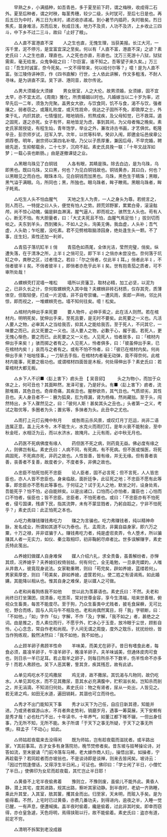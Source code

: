 <!-- { "loadSidebar": true } -->
　　早熟之乡，小满插种，如吾青邑，多于夏至前下莳，谓之梅秧，收成得二石外。夏至后种者，谓之时秧，每茎秀穗，较少二级，头时犹可，至后七日是也。再后五日为中时，再三日为末时，递迟收亦递减。到小暑节内插莳，失时极矣。烈日焦炙，苗身难活，苏而后发，秋成日浅，地力不及资，人功不及济，上乡收止三四斗，中下乡不过二三斗，故曰「止好了粮」。

　　△人直不富港直不深 
　　人之生也直，无愧生理，当获美报。长江大河，一泻千里，泥不停污，是宜富宜深之至矣。何以有「人直不富，港直不深」之谚？素史氏曰：人之生也直，理直也。人之死也亦直，形直也。沈万三死游十八狱，狱狱需索，毫无给发。众鬼争殴之曰：「尔巨富，谁不知之。吾等望子来久矣。」万三曰：「吾生时诚富，奈今死矣。一文不得带来，何以给付尔等？」噫！是为人直不富。张江陵侍讲神宗，作《四书直解》行世，士人依此讲解，作文多粗浅，不耐人寻味。是为讲直不深。吴下讲、港同音，故尔传讹。

　　△男大须婚女大须嫁 
　　男女居室，人之大伦。故男须婚，女须嫁，固不宜太早，亦不宜太迟。《周南》雅化，所贵婚姻以时也。凡婚嫁当以二十岁为率，迟早先后一二年，须急为完聚。盖男女大欲，与饮食同，饥不与食，渴不与饮，强者攘之，弱者窃之。或蔑礼败度，或灭性戕命，佻达之子固所不免，即敦厚之士，外束于礼，内炽其欲，七情憧扰，暗地销烁，煎熬成疾，及父母知觉，已不救耳。遏之固死，遂之亦死。女子有怀，易地皆足为虑，事到其间，为父母者悔之晚矣。素史氏家居授徒，有程生灿，青年饱学，举业之外，兼攻诗古书画，才艺俱优。乾隆辛丑，彭宗师岁试，冠军入学。次年，以优等科举。癸卯入闱，即邀金坛邑侯章公炯荐卷。明年，谢宗师以第四名补增。乃父以子质厚重，兼因后母，不早完婚，聘媳先逝，生抑郁载余，二十七岁，沉疴不起。素史氏具挽一联：「十年文战浑如梦；一载心丧也断肠。」由是遂撤课徒之业。

　　△黑眼乌珠见了白铜钱 
　　人各有眼，其睛是珠。除去白边，是为乌珠，乌即黑也。既曰乌珠，又曰黑，何也？为见白铜钱故也。铜钱黄赤，其曰白，何也？以黑眼见之而白也。眼珠本乌，见白铜钱而加黑也。乌珠，黑色生于睛珠；黑眼，黑气溢于满眼。乌，所同也；黑，所独也。眼乌珠者，眸子瞭焉。黑眼乌珠者，眸子眊焉。

　　△吃生人头不怕血腥气 
　　天地之生人为贵，一人之身头为尊。若统言之，则人而已。一特提之曰人头，便觉有怕人之势。顾荒郊野冢，累累白骨，滚滚骷颅，尚不惊心动魄，偏是鲜血淋漓，腥气逼人，即而视之，骇然生人头也。苟有人心，断无不怕。有大胆量者，曰：「大丈夫死且不怕，血腥气焉足怕！」拔剑切而啖之。夫东到羊头，西到猪头，不如人之头，洵美无俦。我血虚，人头补；吾气虚，人头助；乍吃腥，没吃素。君不见劈棺取脑漆园身，绝处逢生头一颗。不了事，庄生妇，索性还加一利斧。

　　△青茄子落坑缸半丬俏 
　　青茄色如燕尾，全体光洁，莹然完璧，俏矣。纵遭失落，在于清净之所，上半丬之俏可见，即下半丬之俏亦未尝没也。奈何落于坑缸之中，粪秽之区，过者惜之。若曰：「尔之俏者，仅此半丬耳。」俏者此半丬，不俏者彼半丬矣。不俏者彼半丬，即俏者亦危乎此半丬矣。世有抱青茄之质者，可不审所处哉！

　　△螺蛳壳打泥墙一堆松 
　　墙所以资藩卫，取材必精，加工必坚，以泥为之，已非久长之计，奈何取螺蛳壳入其中哉？夫螺蛳非砖石材质，仅存其壳，质薄体空，但取轻便，打成一片泥墙，非不自夸崇墉。一遭风雨，索郎一声响，邻比共惊，即而视之，一堆螺蛳壳也。墙不知何往矣。噫！松矣。

　　△棺材内伸出手来死要 
　　要人物件，必伸手索之，此在活人则然。若在棺材内，明明死矣，犹伸出手来，至死且要，是无时不要矣。此死要之一义也。凡活人要人之物，必审其人之当给我否，抑其人之能给我否。至于死人，不问其它，一味要之而已。此又死要之一义也。活人要人之物，必歉于心，赧于面。若死人，更无愧心惭色，要之而已。此死要之又一义也。人见死人，怕者居多，曰：「棺材内伸出手来矣！」骇而掷之者有之。人见死人，怜者俱多，曰：「彼虽伸出手来，已在棺材内矣！」哀而与之者有之。或有不怕不怜者，曰：「彼已在棺材内矣。何尚伸出手来？咄咄怪事。」一刀斩去手指，在棺材内者毫无动弹，竟不得奈何。此棺材内能事，死要之极功也。或谓棺材四面皆是木板，何处得伸出手？素史氏曰：若辈棺材大都无板。

　　△乡下人不识■〈髟上害下〉疬头丑 【 吴音邱】 
　　头之为物小，而加于众体之上，何可丑也？其面睟然，发泽可鉴，乃是好头。有■〈髟上害下〉疬者，流脓堆屑，其色丑也。奇痒奇痛，其疾丑也。腥秽欲烝，其气丑也。气质顽劣，其性丑也。夫人身丑者不一：腋为狐臭，肛为痔漏，肾为杨梅，然尚藏拙。至于头，闯然特出，乡下人骤然见之，曰：「彼何人斯！甚矣其头之丑也。」头者第一之义，考试之取优等，多圈者为头；置劣等，多抹者为头。此丑中之尤也。

　　△雨打上元灯云掩中秋月 
　　或咎雨云杀风景，或叹灯月丁厄运，尚非二语连属正意。盖上元木令，木不能生火，水克火而雨打灯。是年火衰不能制金，至中秋金旺，水相泛为云，而以水济水，故掩月。上元有雨，必中秋无月也。

　　△药医不死病佛度有缘人 
　　药但医不死之病，则药竟无益。佛必度有缘之人，则佛岂有私。素史氏曰：人病不同，有死病，有不死病。但不医或悞医，将死病固死，不死病亦死，非药之故也。人性皆善，皆有缘，并无无缘。但有善者丧善，丧善者不复善，故度者少，不度者多，非佛之故也。

　　△忠臣不怕死怕死不忠臣 
　　论人臣者，固不必言死；但不言死，人人皆忠臣也，亦人人皆不忠臣也。身亲临敌，面折廷争，此征死之地；不忠臣不愿有此等事，即忠臣亦不愿有此等事也。于何征之？试于无人之地，默坐之时，设身处焉，吾能死乎？怕不怕，必自能辨矣。以是出诸口，口怕而心亦怕者，庸臣也；心怕而口不怕者，佞臣也；皆不忠臣。忠臣者，不怕死者也。或曰：「不忠臣亦有不怕死者，侵亏国课，残虐下民，指其流弊，未有不蒙显戮者，乃躬自蹈之，宁非不怕死乎？」素史氏曰：此正怕死之本也。

　　△吃力弗赚钱赚钱弗吃力 
　　赚之为言骗也。吃力弗赚钱者，纯以精神命脉，发名成业，所谓如其道不以为泰也。孔、孟周流，非冀自益身家，即六万之粟，十万之禄，并非诓骗于人。赚钱弗吃力者，纯是虚诳卖弄，令人堕术，所以骗赚其人者一无实力，如仪、秦立取相印，初非鞠躬尽瘁者比。世多误解赚字，素史氏特此笺出。

　　△养媳妇做媒人自身难保 
　　媒人介绍六礼，求全责备，虽善解纷者，亦惮其烦，况养媳乎？夫养媳妇权倚翁姑，何有何亡，全无黾勉，一旦承充媒妁，人嗤从井救人，彼竟现身说法。女家勒重聘，则曰「苟完矣，辟如养媳，蓝缕若何」。男家索厚奁，则曰「苟美矣，辟如养媳，虚筐若何」。使二姓之有请谒焉。如此婚媾，其能降以相从也。惟其自身之难保，是以媒人之可做。

　　△老和尚看狗练我不如他 
　　世以此为羡慕语也。素史氏曰：不然。夫老和尚终日打坐蒲团，烧清香，吃苦茶，常对世尊金容，享今生清福，培来世善根，俯视众生畜类，每苦不能度尽。至于狗，乃众生畜类中尤贱者，披毛食屎橛，无可比伦，野合而练，固与人风马牛不相及也。老和尚偶然寓目，将「我」字顿断，曰：「不如他。」「如」字作「似」字解，不作「及」字解，「我不如之」者，甚绝之之词。由是推之，吾人素位而行，不愿乎外，贮冰心于玉壸，放冷眼于尘世，顾影自怜，心心念念，常自作老和尚观。于人间无谓之周旋，度外之耽乐，扰扰纷纷，皆当作狗练观，毅然决然曰：「我不如他，我不如他。」

　　△止顾羊卵子弗顾羊性命 
　　羊味美，而美尤在卵子。昔日有嗜食此者，每食必须，晨飡羊卵子，午飡羊卵子，晚飡羊卵子。夫羊味诚美，但通体皮肉可食也，则日杀一羊已足耳。若止取羊之卵子，则每日所杀不下数羊，伤羊性命不亦多乎！而若人弗顾也。吴下人恶其奢，訾其贪，疾其残忍，故有此谚。

　　△单见鸡吃水不见鸡撒尿 
　　鸡无肾，故不撒尿。其饥渴与凡物同，故仍吃水。人单见其吃水，而不见其撒尿，意其水必充满腹中，贮积滋长矣。岂知杀而剖之，并无涓滴，不知消归何处。素史氏曰：物之有肾者，尿从一处出，人皆见之。若无肾之鸡，如田无水道，遍田销耗，其涸也可立而待也。

　　△秀才不出门能知天下事 
　　秀才以天下为己任，自应日新其德，知能并进。乃或贤者娱游山水，不肖者奔走势利，销磨岁月，遇事一筹莫展，天下安赖有是秀才哉！必也杜门不出，十年读书，十年养气，如董江都下帷不辍，一但出身任事，乃无所不知，无所不能。朱子所谓「于天下之事无所疑，于天下之事无所惧」，释孟子「不动心」如此。

　　△师姑趁夜载来去没得闲 
　　既为师姑，岂有趁夜载而滋扰者。或半路出家，Y其前事耳。古才女多有身落院坊，晚节焚修者矣。昔东坡与妓琴操论诗，对答如流，至末披诵「门前冷落车马稀，老大嫁作商人妇」，操悟出家。如操者，宁再趁载乎？若同趁者而亦坡翁也，不是谈诗即是谈禅，则来去皆闲矣。坡诗云：「因过竹院逢僧话，又得浮生半日闲。」可证也。佛印曰：「学士闲了半日，小僧忙了半日。」使佛印为女尼而趁夜载，其忙岂止半日耶！

　　△黄昏不上宅半夜偷弗着 
　　豫则立，不豫则废，虽偷儿不能外此。黄昏人静，潜上其宅，度其进路，规其出路，察听其家动静。到半夜时，老幼一齐熟睡，乘此升其堂，入其室，胠其箧，攫其金而出。归至家，天未明，而赃入手矣。是为偷得着。不然，上宅时已过黄昏，亦费几番功夫，到得进内，逾夜之半，入睡一觉已醒，一有声息，便遭喊擒。盖半夜时偷着，纔是偷着，过此非其时矣。即幸而窃得，亦仓皇急遽，天色将明，焉得挟赃以行，故不能偷着。素史氏曰：盗亦有道，前定不穷。

　　△清明不拆絮到老没成器 
